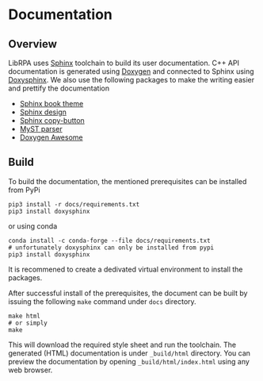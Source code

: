 # Documentation

## Overview

LibRPA uses [Sphinx](https://www.sphinx-doc.org/en/master/) toolchain to build its user documentation.
C++ API documentation is generated using [Doxygen](https://www.doxygen.nl)
and connected to Sphinx using [Doxysphinx](https://github.com/boschglobal/doxysphinx).
We also use the following packages to make the writing easier and prettify the documentation
- [Sphinx book theme](https://github.com/executablebooks/sphinx-book-theme)
- [Sphinx design](https://github.com/executablebooks/sphinx-design)
- [Sphinx copy-button](https://github.com/executablebooks/sphinx-copybutton)
- [MyST parser](https://github.com/executablebooks/MyST-Parser)
- [Doxygen Awesome](https://jothepro.github.io/doxygen-awesome-css/)

## Build

To build the documentation, the mentioned prerequisites can be installed from PyPi
```shell
pip3 install -r docs/requirements.txt
pip3 install doxysphinx
```
or using conda
```shell
conda install -c conda-forge --file docs/requirements.txt
# unfortunately doxysphinx can only be installed from pypi
pip3 install doxysphinx
```
It is recommened to create a dedivated virtual environment to install the packages.

After successful install of the prerequisites, the document can be built by issuing
the following `make` command under `docs` directory.
```shell
make html
# or simply
make
```
This will download the required style sheet and run the toolchain.
The generated (HTML) documentation is under `_build/html` directory.
You can preview the documentation by opening `_build/html/index.html` using any
web browser.
